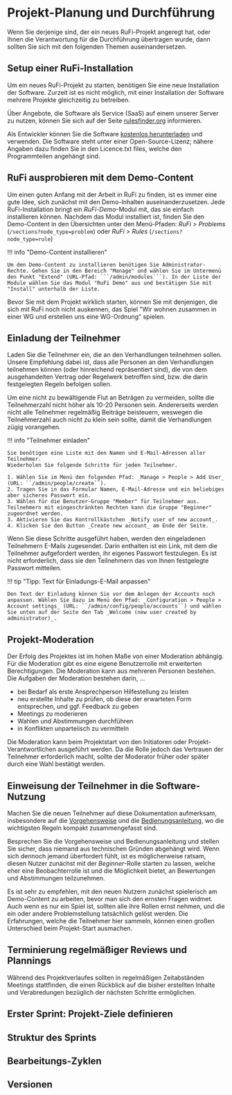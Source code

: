 # Projekt-Planung und Durchführung

Wenn Sie derjenige sind, der ein neues RuFi-Projekt angeregt hat, oder Ihnen die Verantwortung für die Durchführung übertragen wurde, dann sollten Sie sich mit den folgenden Themen auseinandersetzen. 

## Setup einer RuFi-Installation

Um ein neues RuFi-Projekt zu starten, benötigen Sie eine neue Installation der Software. Zurzeit ist es nicht möglich, mit einer Installation der Software mehrere Projekte gleichzeitig zu betreiben.

Über Angebote, die Software als Service (SaaS) auf einem unserer Server zu nutzen, können Sie sich auf der Seite [rulesfinder.org](https://rulesfinder.org) informieren. 

Als Entwickler können Sie die Software [kostenlos herunterladen](../get-rufi/install-rufi.md) und verwenden. Die Software steht unter einer Open-Source-Lizenz; nähere Angaben dazu finden Sie in den Licence.txt files, welche den Programmteilen angehängt sind.  

## RuFi ausprobieren mit dem Demo-Content

Um einen guten Anfang mit der Arbeit in RuFi zu finden, ist es immer eine gute Idee, sich zunächst mit den Demo-Inhalten auseinanderzusetzen. Jede RuFi-Installation bringt ein _RuFi-Demo_-Modul mit, das sie einfach installieren können. Nachdem das Modul installiert ist, finden Sie den Demo-Content in den Übersichten unter den Menü-Pfaden: _RuFi > Problems_ (```/sections?node_type=problem```) oder _RuFi > Rules_ (```/sections?node_type=rule```)

!!! info "Demo-Content installieren"
    
    Um den Demo-Content zu installieren benötigen Sie Administrator-Rechte. Gehen Sie in den Bereich "Manage" und wählen Sie im Untermenü den Punkt "Extend" (URL-Pfad: ```/admin/modules```). In der Liste der Module wählen Sie das Modul "RuFi Demo" aus und bestätigen Sie mit "Install" unterhalb der Liste.

Bevor Sie mit dem Projekt wirklich starten, können Sie mit denjenigen, die sich mit RuFi noch nicht auskennen, das Spiel "Wir wohnen zusammen in einer WG und erstellen uns eine WG-Ordnung" spielen.

## Einladung der Teilnehmer

Laden Sie die Teilnehmer ein, die an den Verhandlungen teilnehmen sollen. Unsere Empfehlung dabei ist, dass alle Personen an den Verhandlungen teilnehmen können (oder hinreichend repräsentiert sind), die von dem ausgehandelten Vertrag oder Regelwerk betroffen sind, bzw. die darin festgelegten Regeln befolgen sollen. 

Um eine nicht zu bewältigende Flut an Beträgen zu vermeiden, sollte die Teilnehmerzahl nicht höher als 10-20 Personen sein. Andererseits werden nicht alle Teilnehmer regelmäßig Beiträge beisteuern, weswegen die Teilnehmerzahl auch nicht zu klein sein sollte, damit die Verhandlungen zügig vorangehen.

!!! info "Teilnehmer einladen"

    Sie benötigen eine Liste mit den Namen und E-Mail-Adressen aller Teilnehmer.
    Wiederholen Sie folgende Schritte für jeden Teilnehmer.

    1. Wählen Sie im Menü den folgenden Pfad: _Manage > People > Add User_ (URL: ``/admin/people/create``).
    2. Tragen Sie in das Formular Namen, E-Mail-Adresse und ein beliebiges aber sicheres Passwort ein.
    3. Wählen für die Benutzer-Gruppe "Member" für Teilnehmer aus. Teilnehmern mit eingeschränkten Rechten kann die Gruppe "Beginner" zugeordnet werden.
    3. Aktivieren Sie das Kontrollkästchen _Notify user of new account_.
    4. Klicken Sie den Button _Create new account_ am Ende der Seite.

Wenn Sie diese Schritte ausgeführt haben, werden den eingeladenen Teilnehmern E-Mails zugesendet. Darin enthalten ist ein Link, mit dem die Teilnehmer aufgefordert werden, ihr eigenes Passwort festzulegen. Es ist nicht erforderlich, dass sie den Teilnehmern das von Ihnen festgelegte Passwort mitteilen.    

!!! tip "Tipp: Text für Einladungs-E-Mail anpassen"

    Den Text der Einladung können Sie vor dem Anlegen der Accounts noch anpassen. Wählen Sie dazu im Menü den Pfad: _Configuration > People > Account settings_ (URL: ``/admin/config/people/accounts``) und wählen Sie unten auf der Seite den Tab _Welcome (new user created by administrator)_.

## Projekt-Moderation

Der Erfolg des Projektes ist im hohen Maße von einer Moderation abhängig. Für die Moderation gibt es eine eigene Benutzerrolle mit erweiterten Berechtigungen. Die Moderation kann aus mehreren Personen bestehen. 
Die Aufgaben der Moderation bestehen darin, ...

* bei Bedarf als erste Ansprechperson Hilfestellung zu leisten
* neu erstellte Inhalte zu prüfen, ob diese der erwarteten Form entsprechen, und ggf. Feedback zu geben
* Meetings zu moderieren
* Wahlen und Abstimmungen durchführen
* in Konflikten unparteiisch zu vermitteln

Die Moderation kann beim Projektstart von den Initiatoren oder Projekt-Verantwortlichen ausgeführt werden. Da die Rolle jedoch das Vertrauen der Teilnehmer erforderlich macht, sollte der Moderator früher oder später durch eine Wahl bestätigt werden.



## Einweisung der Teilnehmer in die Software-Nutzung

Machen Sie die neuen Teilnehmer auf diese Dokumentation aufmerksam, insbesondere auf die [Vorgehensweise](../work_with_rufi/get-involved/) und die [Bedienungsanleitung](../work_with_rufi/operation-manual/), wo die wichtigsten Regeln kompakt zusammengefasst sind.

Besprechen Sie die Vorgehensweise und Bedienungsanleitung und stellen Sie sicher, dass niemand aus technischen Gründen abgehängt wird. Wenn sich dennoch jemand überfordert fühlt, ist es möglicherweise ratsam, diesen Nutzer zunächst mit der _Beginner_-Rolle starten zu lassen, welche eher eine Beobachterrolle ist und die Möglichkeit bietet, an Bewertungen und Abstimmungen teilzunehmen. 

Es ist sehr zu empfehlen, mit den neuen Nutzern zunächst spielerisch am Demo-Content zu arbeiten, bevor man sich den ernsten Fragen widmet. Auch wenn es nur ein Spiel ist, sollten alle ihre Rollen ernst nehmen, und die ein oder andere Problemstellung tatsächlich gelöst werden. Die Erfahrungen, welche die Teilnehmer hier sammeln, können einen großen Unterschied beim Projekt-Start ausmachen.

## Terminierung regelmäßiger Reviews und Plannings

Während des Projektverlaufes sollten in regelmäßigen Zeitabständen Meetings stattfinden, die einen Rückblick auf die bisher erstellten Inhalte und Verabredungen bezüglich der nächsten Schritte ermöglichen.



## Erster Sprint: Projekt-Ziele definieren

## Struktur des Sprints

## Bearbeitungs-Zyklen

## Versionen
